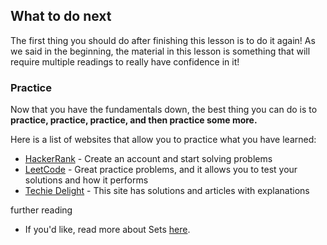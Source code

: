 

## What to do next

The first thing you should do after finishing this lesson is to do it again! As we said in the beginning, the material in this lesson is something that will require multiple readings to really have confidence in it!

### Practice

Now that you have the fundamentals down, the best thing you can do is to **practice, practice, practice, and then practice some more.**

Here is a list of websites that allow you to practice what you have learned:

+ [HackerRank](https://www.hackerrank.com/) - Create an account and start solving problems
+ [LeetCode](https://leetcode.com/) - Great practice problems, and it allows you to test your solutions and how it performs
+ [Techie Delight](http://www.techiedelight.com/) - This site has solutions and articles with explanations


further reading


+ If you'd like, read more about Sets [here](https://developer.mozilla.org/en-US/docs/Web/JavaScript/Reference/Global_Objects/Set#Iterating_Sets).
